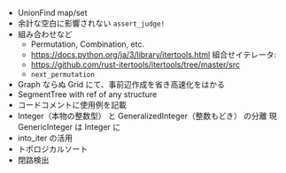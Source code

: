 * UnionFind map/set
* 余計な空白に影響されない `assert_judge!`
* 組み合わせなど
    * Permutation, Combination, etc.
    * https://docs.python.org/ja/3/library/itertools.html 組合せイテレータ:
    * https://github.com/rust-itertools/itertools/tree/master/src
    * `next_permutation`
* Graph ならぬ Grid にて、事前辺作成を省き高速化をはかる
* SegmentTree with ref of any structure
* コードコメントに使用例を記載
* Integer（本物の整数型） と GeneralizedInteger（整数もどき） の分離 現 GenericInteger は Integer に
* into_iter の活用
* トポロジカルソート
* 閉路検出
